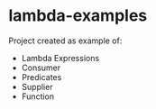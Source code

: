 # lambda-examples

Project created as example of:
 - Lambda Expressions
 - Consumer
 - Predicates
 - Supplier
 - Function